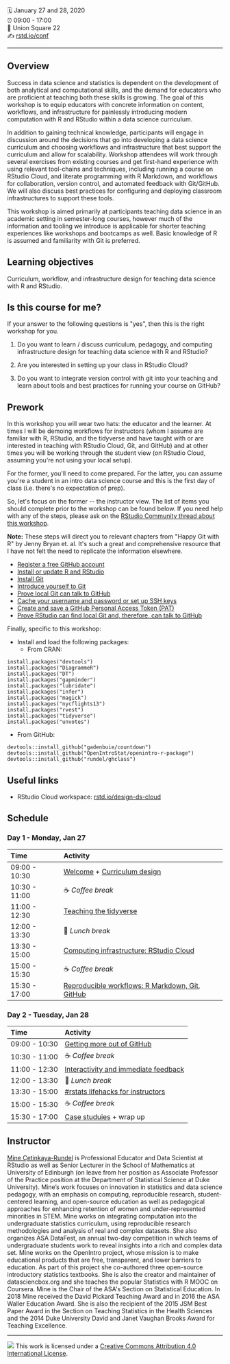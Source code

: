 :spiral_calendar: January 27 and 28, 2020  
:alarm_clock:     09:00 - 17:00  
:hotel:           Union Square 22  
:writing_hand:    [rstd.io/conf](http://rstd.io/conf)

-----

## Overview

Success in data science and statistics is dependent on the development of both analytical and computational skills, and the demand for educators who are proficient at teaching both these skills is growing. The goal of this workshop is to equip educators with concrete information on content, workflows, and infrastructure for painlessly introducing modern computation with R and RStudio within a data science curriculum.

In addition to gaining technical knowledge, participants will engage in discussion around the decisions that go into developing a data science curriculum and choosing workflows and infrastructure that best support the curriculum and allow for scalability. Workshop attendees will work through several exercises from existing courses and get first-hand experience with using relevant tool-chains and techniques, including running a course on RStudio Cloud, and literate programming with R Markdown, and workflows for collaboration, version control, and automated feedback with Git/GitHub. We will also discuss best practices for configuring and deploying classroom infrastructures to support these tools.

This workshop is aimed primarily at participants teaching data science in an academic setting in semester-long courses, however much of the information and tooling we introduce is applicable for shorter teaching experiences like workshops and bootcamps as well. Basic knowledge of R is assumed and familiarity with Git is preferred.

## Learning objectives

Curriculum, workflow, and infrastructure design for teaching data science with R and RStudio.

## Is this course for me?

If your answer to the following questions is "yes", then this is the right workshop for you.

1. Do you want to learn / discuss curriculum, pedagogy, and computing infrastructure design for teaching data science with R and RStudio?

2. Are you interested in setting up your class in RStudio Cloud?

3. Do you want to integrate version control with git into your teaching and learn about tools and best practices for running your course on GitHub?

## Prework

In this workshop you will wear two hats: the educator and the learner. At times I will be demoing workflows for instructors (whom I assume are familiar with R, RStudio, and the tidyverse and have taught with or are interested in teaching with RStudio Cloud, Git, and GitHub) and at other times you will be working through the student view (on RStudio Cloud, assuming you're not using your local setup).

For the former, you'll need to come prepared. For the latter, you can assume you're a student in an intro data science course and this is the first day of class (i.e. there's no expectation of prep).

So, let's focus on the former -- the instructor view. The list of items you should complete prior to the workshop can be found below. If you need help with any of the steps, please ask on the [RStudio Community thread about this workshop](https://community.rstudio.com/t/designing-the-data-science-classroom-workshop-rstudio-conf-2020).

**Note:** These steps will direct you to relevant chapters from "Happy Git with R" by Jenny Bryan et. al. It's such a great and comprehensive resource that I have not felt the need to replicate the information elsewhere.

- [Register a free GitHub account](https://happygitwithr.com/github-acct.html#github-acct)
- [Install or update R and RStudio](https://happygitwithr.com/install-r-rstudio.html#install-r-rstudio)
- [Install Git](https://happygitwithr.com/install-git.html#install-git)
- [Introduce yourself to Git](https://happygitwithr.com/hello-git.html#hello-git)
- [Prove local Git can talk to GitHub](https://happygitwithr.com/push-pull-github.html#push-pull-github)
- [Cache your username and password or set up SSH keys](https://happygitwithr.com/credential-caching.html#credential-caching)
- [Create and save a GitHub Personal Access Token (PAT)](https://happygitwithr.com/credential-caching.html#credential-caching)
- [Prove RStudio can find local Git and, therefore, can talk to GitHub](https://happygitwithr.com/rstudio-git-github.html#rstudio-git-github)

Finally, specific to this workshop:
- Install and load the following packages:
  - From CRAN:
  
```
install.packages("devtools")
install.packages("DiagrammeR")
install.packages("DT")
install.packages("gapminder")
install.packages("lubridate")
install.packages("infer")
install.packages("magick")
install.packages("nycflights13")
install.packages("rvest")
install.packages("tidyverse")
install.packages("unvotes")
```

  - From GitHub:
  
```
devtools::install_github("gadenbuie/countdown")
devtools::install_github("OpenIntroStat/openintro-r-package")
devtools::install_github("rundel/ghclass")
```


## Useful links

- RStudio Cloud workspace: [rstd.io/design-ds-cloud](https://rstd.io/design-ds-cloud)

## Schedule

### Day 1 - Monday, Jan 27

| Time          | Activity         |
| :------------ | :--------------- |
| 09:00 - 10:30 | [Welcome](https://rstudio-conf-2020.github.io/design-ds-classroom/materials/00-welcome/slides/00-welcome.html#1) +  [Curriculum design](https://github.com/rstudio-conf-2020/design-ds-classroom/tree/master/materials/01-curriculum-design) |
| 10:30 - 11:00 | :coffee: *Coffee break*   |
| 11:00 - 12:30 | [Teaching the tidyverse](https://github.com/rstudio-conf-2020/design-ds-classroom/tree/master/materials/02-teach-tidyverse) |
| 12:00 - 13:30 | :fork_and_knife: *Lunch break*    |
| 13:30 - 15:00 | [Computing infrastructure: RStudio Cloud](https://github.com/rstudio-conf-2020/design-ds-classroom/tree/master/materials/03-rstudio-cloud) |
| 15:00 - 15:30 | :coffee: *Coffee break*   |
| 15:30 - 17:00 | [Reproducible workflows: R Markdown, Git, GitHub](https://github.com/rstudio-conf-2020/design-ds-classroom/tree/master/materials/04-github) |

### Day 2 - Tuesday, Jan 28

| Time          | Activity         |
| :------------ | :--------------- |
| 09:00 - 10:30 | [Getting more out of GitHub](https://github.com/rstudio-conf-2020/design-ds-classroom/tree/master/materials/05-more-github) |
| 10:30 - 11:00 | :coffee: *Coffee break*   |
| 11:00 - 12:30 | [Interactivity and immediate feedback](https://github.com/rstudio-conf-2020/design-ds-classroom/tree/master/materials/06-learnr) |
| 12:00 - 13:30 | :fork_and_knife: *Lunch break*    |
| 13:30 - 15:00 | [#rstats lifehacks for instructors](https://github.com/rstudio-conf-2020/design-ds-classroom/tree/master/materials/07-lifehacks) |
| 15:00 - 15:30 | :coffee: *Coffee break*   |
| 15:30 - 17:00 | [Case studuies](https://github.com/rstudio-conf-2020/design-ds-classroom/tree/master/materials/08-case-studies) + wrap up   |

## Instructor

[Mine Çetinkaya-Rundel](http://mine-cr.com/) is Professional Educator and Data Scientist at RStudio as well as Senior Lecturer in the School of Mathematics at University of Edinburgh (on leave from her position as Associate Professor of the Practice position at the Department of Statistical Science at Duke University). Mine’s work focuses on innovation in statistics and data science pedagogy, with an emphasis on computing, reproducible research, student-centered learning, and open-source education as well as pedagogical approaches for enhancing retention of women and under-represented minorities in STEM. Mine works on integrating computation into the undergraduate statistics curriculum, using reproducible research methodologies and analysis of real and complex datasets. She also organizes ASA DataFest, an annual two-day competition in which teams of undergraduate students work to reveal insights into a rich and complex data set. Mine works on the OpenIntro project, whose mission is to make educational products that are free, transparent, and lower barriers to education. As part of this project she co-authored three open-source introductory statistics textbooks. She is also the creator and maintainer of datasciencbox.org and she teaches the popular Statistics with R MOOC on Coursera. Mine is the Chair of the ASA's Section on Statistical Education. In 2018 Mine received the David Pickard Teaching Award and in 2016 the ASA Waller Education Award. She is also the recipient of the 2015 JSM Best Paper Award in the Section on Teaching Statistics in the Health Sciences and the 2014 Duke University David and Janet Vaughan Brooks Award for Teaching Excellence.

-----

![](https://i.creativecommons.org/l/by/4.0/88x31.png) This work is
licensed under a [Creative Commons Attribution 4.0 International
License](https://creativecommons.org/licenses/by/4.0/).

